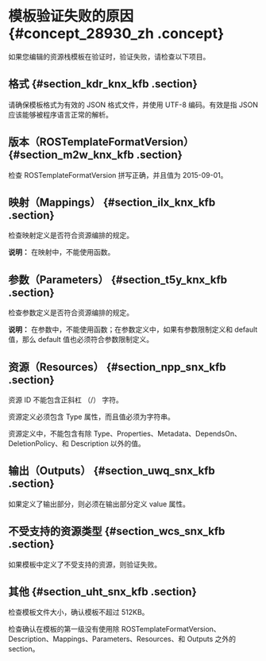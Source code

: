 # 模板验证失败的原因 {#concept_28930_zh .concept}

如果您编辑的资源栈模板在验证时，验证失败，请检查以下项目。

## 格式 {#section_kdr_knx_kfb .section}

请确保模板格式为有效的 JSON 格式文件，并使用 UTF-8 编码。有效是指 JSON 应该能够被程序语言正常的解析。

## 版本（ROSTemplateFormatVersion） {#section_m2w_knx_kfb .section}

检查 ROSTemplateFormatVersion 拼写正确，并且值为 2015-09-01。

## 映射（Mappings） {#section_ilx_knx_kfb .section}

检查映射定义是否符合资源编排的规定。

**说明：** 在映射中，不能使用函数。

## 参数（Parameters） {#section_t5y_knx_kfb .section}

检查参数定义是否符合资源编排的规定。

**说明：** 在参数中，不能使用函数；在参数定义中，如果有参数限制定义和 default 值，那么 default 值也必须符合参数限制定义。

## 资源（Resources） {#section_npp_snx_kfb .section}

资源 ID 不能包含正斜杠 （/） 字符。

资源定义必须包含 Type 属性，而且值必须为字符串。

资源定义中，不能包含有除 Type、Properties、Metadata、DependsOn、DeletionPolicy、和 Description 以外的值。

## 输出（Outputs） {#section_uwq_snx_kfb .section}

如果定义了输出部分，则必须在输出部分定义 value 属性。

## 不受支持的资源类型 {#section_wcs_snx_kfb .section}

如果模板中定义了不受支持的资源，则验证失败。

## 其他 {#section_uht_snx_kfb .section}

检查模板文件大小，确认模板不超过 512KB。

检查确认在模板的第一级没有使用除 ROSTemplateFormatVersion、Description、Mappings、Parameters、Resources、和 Outputs 之外的 section。

